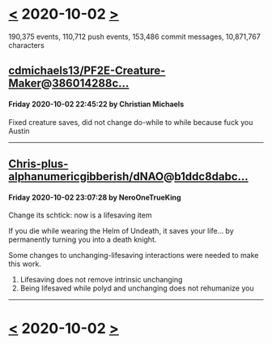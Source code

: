 # [<](2020-10-01.md) 2020-10-02 [>](2020-10-03.md)

190,375 events, 110,712 push events, 153,486 commit messages, 10,871,767 characters


## [cdmichaels13/PF2E-Creature-Maker](https://github.com/cdmichaels13/PF2E-Creature-Maker)@[386014288c...](https://github.com/cdmichaels13/PF2E-Creature-Maker/commit/386014288c621da8bd2f715b1b666f5304f8b807)
#### Friday 2020-10-02 22:45:22 by Christian Michaels

Fixed creature saves, did not change do-while to while because fuck you Austin

---
## [Chris-plus-alphanumericgibberish/dNAO](https://github.com/Chris-plus-alphanumericgibberish/dNAO)@[b1ddc8dabc...](https://github.com/Chris-plus-alphanumericgibberish/dNAO/commit/b1ddc8dabcab232cbd4c7a4b7f67a2fc783d145b)
#### Friday 2020-10-02 23:07:28 by NeroOneTrueKing

Change its schtick: now is a lifesaving item

If you die while wearing the Helm of Undeath, it saves your life... by permanently turning you into a death knight.

Some changes to unchanging-lifesaving interactions were needed to make this work.
1) Lifesaving does not remove intrinsic unchanging
2) Being lifesaved while polyd and unchanging does not rehumanize you

---

# [<](2020-10-01.md) 2020-10-02 [>](2020-10-03.md)

